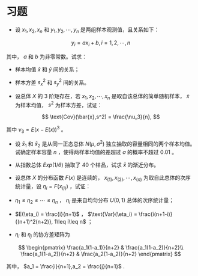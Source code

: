 # 习题

- 设 $x_1,x_2,x_n$ 和 $y_1,y_2,\cdots,y_n$ 是两组样本观测值，且关系如下：

$$
y_i = a x_i + b, i=1,2,\cdots,n
$$

其中， $a$ 和 $b$ 为非零常数。试求：

- 样本均值 $\bar{x}$ 和 $\bar{y}$ 间的关系；
- 样本方差 $s_x^2$ 和 $s_y^2$ 间的关系。

- 设总体 $X$ 的 $3$ 阶矩存在，若 $x_1,x_2,\cdots,x_n$ 是取自该总体的简单随机样本， $\bar{x}$ 为样本均值， $s^2$ 为样本方差，试证：

$$
\text{Cov}(\bar{x},s^2) = \frac{\nu_3}{n},
$$

其中 $\nu_3 = E(x-E(x))^3$ 。
- 设 $\bar{x}_1$ 和 $\bar{x}_2$ 是从同一正态总体 $N(\mu,\sigma^2)$ 独立抽取的容量相同的两个样本均值。试确定样本容量 $n$ ，使得两样本均值的差超过 $\sigma$ 的概率不超过 $0.01$ 。
- 从指数总体 $Exp(1/\theta)$ 抽取了 $40$ 个样品，试求 $\bar{x}$ 的渐近分布。
- 设总体 $X$ 的分布函数 $F(x)$ 是连续的， $x_{(1)},x_{(2)},\cdots,x_{(n)}$ 为取自此总体的次序统计量，设 $\eta_i = F(x_{(i)})$ ，试证：

- $\eta_1 \leq \eta_2 \leq \cdots \leq \eta_n$ ， $\eta_i$ 是来自均匀分布 $U(0,1)$ 总体的次序统计量；
- $E(\eta_i) = \frac{i}{n+1}$ ， $\text{Var}(\eta_i) = \frac{i(n+1-i)}{(n+1)^2(n+2)}, 1\leq i\leq n$ ；
- $\eta_i$ 和 $\eta_j$ 的协方差矩阵为

$$
\begin{pmatrix}
\frac{a_1(1-a_1)}{n+2} & \frac{a_1(1-a_2)}{n+2}\\
\frac{a_1(1-a_2)}{n+2} & \frac{a_2(1-a_2)}{n+2}
\end{pmatrix}
$$

其中， $a_1 = \frac{i}{n+1},a_2 = \frac{j}{n+1}$ .